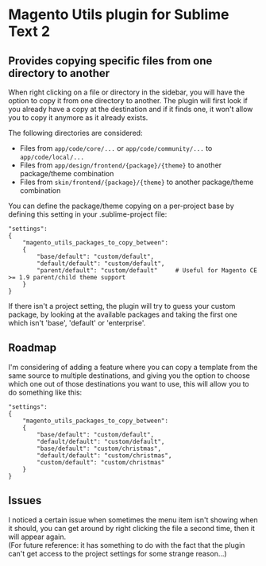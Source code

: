 # Magento Utils plugin for Sublime Text 2

## Provides copying specific files from one directory to another

When right clicking on a file or directory in the sidebar, you will have the option to copy it from one directory to another.
The plugin will first look if you already have a copy at the destination and if it finds one, it won't allow you to copy it anymore as it already exists.

The following directories are considered:

* Files from `app/code/core/...` or `app/code/community/...` to `app/code/local/...`
* Files from `app/design/frontend/{package}/{theme}` to another package/theme combination
* Files from `skin/frontend/{package}/{theme}` to another package/theme combination

You can define the package/theme copying on a per-project base by defining this setting in your .sublime-project file:

```
"settings":
{
    "magento_utils_packages_to_copy_between":
    {
        "base/default": "custom/default",
        "default/default": "custom/default",
        "parent/default": "custom/default"     # Useful for Magento CE >= 1.9 parent/child theme support
    }
}
```
If there isn't a project setting, the plugin will try to guess your custom package, by looking at the available packages and taking the first one which isn't 'base', 'default' or 'enterprise'.



## Roadmap

I'm considering of adding a feature where you can copy a template from the same source to multiple destinations, and giving you the option to choose which one out of those destinations you want to use, this will allow you to do something like this:

```
"settings":
{
    "magento_utils_packages_to_copy_between":
    {
        "base/default": "custom/default",
        "default/default": "custom/default",
        "base/default": "custom/christmas",
        "default/default": "custom/christmas",
        "custom/default": "custom/christmas"
    }
}
```

## Issues

I noticed a certain issue when sometimes the menu item isn't showing when it should, you can get around by right clicking the file a second time, then it will appear again.  
(For future reference: it has something to do with the fact that the plugin can't get access to the project settings for some strange reason...)
